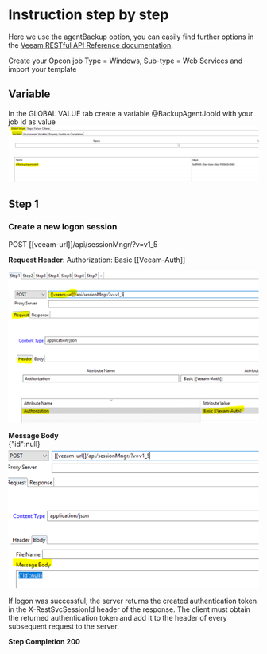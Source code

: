 # Instruction step by step #
Here we use the agentBackup option, you can easily find further options in the [Veeam RESTful API Reference documentation](https://helpcenter.veeam.com/docs/backup/rest/overview.html?ver=100).

Create your Opcon job Type = Windows, Sub-type = Web Services and import your template  

## Variable ##  
In the GLOBAL VALUE tab create a variable @BackupAgentJobId with your job id as value
![Variable Tabs](https://github.com/SMATechnologies/veeam-webservicestemplate/blob/master/Documentation/img/variable_01.PNG)
## Step 1 ##

### Create a new logon session ###

POST [[veeam-url]]/api/sessionMngr/?v=v1_5  

**Request Header**: Authorization: Basic [[Veeam-Auth]]  

![STEP01_RequestHeader](https://github.com/SMATechnologies/veeam-webservicestemplate/blob/master/Documentation/img/Step1_01.png)

**Message Body**  
{"id":null}  
![STEP01_RequestBody](https://github.com/SMATechnologies/veeam-webservicestemplate/blob/master/Documentation/img/Step01_02.png)

If logon was successful, the server returns the created authentication token in the X-RestSvcSessionId header of the response. The client must obtain the returned authentication token and add it to the header of every subsequent request to the server.  

**Step Completion 200**
